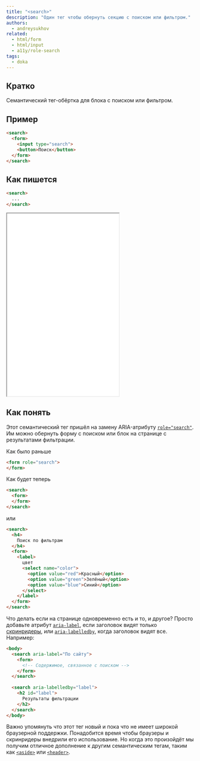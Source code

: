 ```yaml
---
title: "<search>"
description: "Один тег чтобы обернуть секцию с поиском или фильтром."
authors:
  - andreysukhov
related:
  - html/form
  - html/input
  - a11y/role-search
tags:
  - doka
---
```


## Кратко

Семантический тег-обёртка для блока с поиском или фильтром.

## Пример

```html
<search>
  <form>
    <input type="search">
    <button>Поиск</button>
  </form>
</search>
```

## Как пишется
```html
<search>
  ...
</search>
```

<iframe title="Примеры использования search" src="demos/base/" height="489"></iframe>


## Как понять

Этот семантический тег пришёл на замену ARIA-атрибуту [`role="search"`](https://doka.guide/a11y/role-search/). Им можно обернуть форму с поиском или блок на странице с результатами фильтрации.

Как было раньше

```html
<form role="search">
</form>
 ```

Как будет теперь

```html
<search>
  <form>
  </form>
</search>
 ```

или

```html
<search>
  <h4>
    Поиск по фильтрам
  </h4>
  <form>
    <label>
      цвет
      <select name="color">
        <option value="red">Красный</option>
        <option value="green">Зелёный</option>
        <option value="blue">Синий</option>
      </select>
    </label>
  </form>
</search>
```

Что делать если на странице одновременно есть и то, и другое? Просто добавьте атрибут [`aria-label`](/a11y/aria-label/), если заголовок видят только [скринридеры](/a11y/screenreaders/), или [`aria-labelledby`](/a11y/aria-labelledby/), когда заголовок видят все. Например:

```html
<body>
  <search aria-label="По сайту">
    <form>
      <!-- Содержимое, связанное с поиском -->
    </form>
  </search>
  
  <search aria-labelledby="label">
    <h2 id="label">
      Результаты фильтрации
    </h2>
  </search>
</body>
```

Важно упомянуть что этот тег новый и пока что не имеет широкой браузерной поддержки. Понадобится время чтобы браузеры и скринридеры внедрили его использование. Но когда это произойдёт мы получим отличное дополнение к другим семантическим тегам, таким как [`<aside>`](/html/aside/) или [`<header>`](/html/header/).

